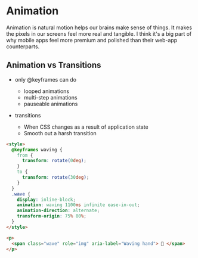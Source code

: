 # Animation

Animation is natural motion helps our brains make sense of things. It makes the pixels in our screens feel more real and tangible. I think it's a big part of why mobile apps feel more premium and polished than their web-app counterparts.

## Animation vs Transitions

- only @keyframes can do

  - looped animations
  - multi-step animations
  - pauseable animations

- transitions
  - When CSS changes as a result of application state
  - Smooth out a harsh transition

```html
<style>
  @keyframes waving {
    from {
      transform: rotate(0deg);
    }
    to {
      transform: rotate(30deg);
    }
  }
  .wave {
    display: inline-block;
    animation: waving 1100ms infinite ease-in-out;
    animation-direction: alternate;
    transform-origin: 75% 80%;
  }
</style>

<p>
  <span class="wave" role="img" aria-label="Waving hand"> 👋 </span>
</p>
```
